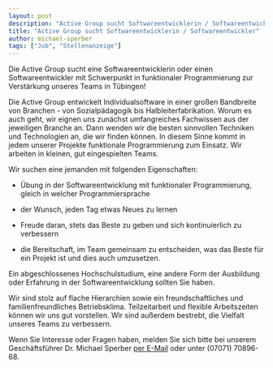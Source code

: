 ```yaml
---
layout: post
description: "Active Group sucht Softwareentwicklerin / Softwareentwickler"
title: "Active Group sucht Softwareentwicklerin / Softwareentwickler"
author: michael-sperber
tags: ["Job", "Stellenanzeige"]
---
```


Die Active Group sucht eine Softwareentwicklerin oder einen
Softwareentwickler mit Schwerpunkt in funktionaler Programmierung zur
Verstärkung unseres Teams in Tübingen!

<!-- more start -->

Die Active Group entwickelt Individualsoftware in einer großen
Bandbreite von Branchen - von Sozialpädagogik bis
Halbleiterfabrikation.  Worum es auch geht, wir eignen uns zunächst
umfangreiches Fachwissen aus der jeweiligen Branche an.  Dann wenden
wir die besten sinnvollen Techniken und Technologien an, die wir
finden können.  In diesem Sinne kommt in jedem unserer Projekte
funktionale Programmierung zum Einsatz.  Wir arbeiten in kleinen, gut
eingespielten Teams.

Wir suchen eine jemanden mit folgenden Eigenschaften:

- Übung in der Softwareentwicklung mit funktionaler Programmierung,
  gleich in welcher Programmiersprache

- der Wunsch, jeden Tag etwas Neues zu lernen

- Freude daran, stets das Beste zu geben und sich kontinuierlich zu verbessern

- die Bereitschaft, im Team gemeinsam zu entscheiden, was das Beste
  für ein Projekt ist und dies auch umzusetzen.

Ein abgeschlossenes Hochschulstudium, eine andere Form der Ausbildung
oder Erfahrung in der Softwareentwicklung sollten Sie haben.

Wir sind stolz auf flache Hierarchien sowie ein freundschaftliches und
familienfreundliches Betriebsklima.  Teilzeitarbeit und flexible
Arbeitszeiten können wir uns gut vorstellen.  Wir sind außerdem
bestrebt, die Vielfalt unseres Teams zu verbessern.

Wenn Sie Interesse oder Fragen haben, melden Sie sich bitte bei
unserem Geschäftsführer Dr. Michael
Sperber [per E-Mail](mailto:michael.sperber@active-group.de) oder
unter (07071) 70896-68.

<!-- more end -->
